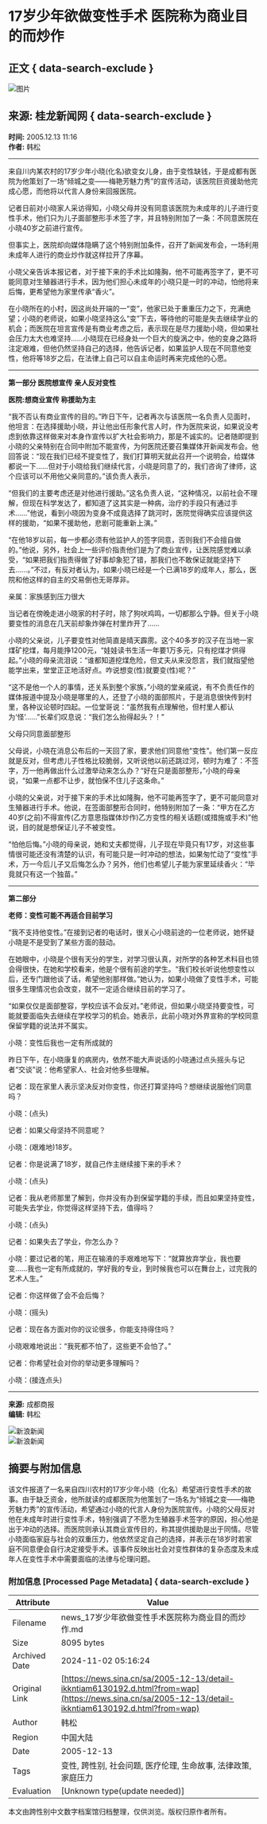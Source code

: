 # 17岁少年欲做变性手术 医院称为商业目的而炒作

## 正文 { data-search-exclude }


![图片](https://tva1.sinaimg.cn/crop.0.0.199.199.180/005RyDCrjw1eo3m51rgosj305k05kdg0.jpg)

## 来源: 桂龙新闻网   { data-search-exclude }
**时间:** 2005.12.13 11:16  
**作者:** 韩松  

---

来自川内某农村的17岁少年小晓(化名)欲变女儿身，由于变性缺钱，于是成都有医院为他策划了一场“倾城之变——梅艳芳魅力秀”的宣传活动，该医院巨资援助他完成心愿，而他将以代言人身份来回报医院。

记者日前对小晓家人采访得知，小晓父母并没有同意该医院为未成年的儿子进行变性手术，他们只为儿子面部整形手术签了字，并且特别附加了一条：不同意医院在小晓40岁之前进行宣传。

但事实上，医院却向媒体隐瞒了这个特别附加条件，召开了新闻发布会，一场利用未成年人进行的商业炒作就这样拉开了序幕。

小晓父亲告诉本报记者，对于接下来的手术比如隆胸，他不可能再签字了，更不可能同意对生殖器进行手术，因为他们担心未成年的小晓只是一时的冲动，怕他将来后悔，更希望他为家里传承“香火”。

在小晓所在的小村，因这尚处开端的一“变”，他家已处于重重压力之下，充满绝望；小晓的老师说，如果小晓坚持这么“变”下去，等待他的可能是失去继续学业的机会；而医院在坦言宣传是有商业考虑之后，表示现在是尽力援助小晓，但如果社会压力太大也难坚持……小晓现在已经身处一个巨大的旋涡之中，他的变身之路将注定艰难，但他仍然坚持自己的选择，他告诉记者，如果监护人现在不同意他变性，他将等18岁之后，在法律上自己可以自主命运时再来完成他的心愿。

---

**第一部分 医院想宣传 亲人反对变性**

**医院:想商业宣传 称援助为主**

“我不否认有商业宣传的目的。”昨日下午，记者再次与该医院一名负责人见面时，他坦言：在选择援助小晓，并让他出任形象代言人时，作为医院来说，如果说没考虑到依靠这样做来对本身作宣传以扩大社会影响力，那是不诚实的。记者随即提到小晓的父亲特别在合同中附加不能宣传，为何医院还要召集媒体开新闻发布会。他回答说：“现在我们已经不提变性了，我们打算明天就此召开一个说明会，给媒体都说一下……但对于小晓给我们继续代言，小晓是同意了的，我们咨询了律师，这个应该可以不用他父亲同意的。”该负责人表示，

“但我们的主要考虑还是对他进行援助。”这名负责人说，“这种情况，以前社会不理解，但现在科学发达了，都知道了这其实是一种病，治疗的手段只有通过手术……”他说，看到小晓因为变身不成竟选择了跳河时，医院觉得确实应该提供这样的援助，“如果不援助他，悲剧可能重新上演。”

“在他18岁以前，每一步都必须有他监护人的签字同意，否则我们不会擅自做的。”他说，另外，社会上一些评价指责他们是为了商业宣传，让医院感觉难以承受，“如果把我们指责得做了好事却象犯了错，那我们也不敢保证就能坚持下去……。”不过，有反对者认为，如果小晓已经是一个已满18岁的成年人，那么，医院和他这样的自主的交易倒也无哥厚非。

亲属：家族感到压力很大

当记者在傍晚走进小晓家的村子时，除了狗吠鸡鸣，一切都那么宁静。但关于小晓要变性的消息在几天前却象炸弹在村里炸开了……

小晓的父亲说，儿子要变性对他简直是晴天霹雳。这个40多岁的汉子在当地一家煤矿挖煤，每月能挣1200元，“娃娃读书生活一年要1万多元，只有挖煤才供得起。”小晓的母亲流泪说：“谁都知道挖煤危险，但丈夫从来没怨言，我们就指望他能学出来，堂堂正正地活好点。咋说想变(性)就要变(性)呢？”

“这不是他一个人的事情，还关系到整个家族，”小晓的堂亲戚说，有不负责任作的媒体报道中提及小晓是哪里的人，还登了小晓的面部照片，于是消息很快传到村里，各种议论顿时四起。一位堂哥说：“虽然我有点理解他，但村里人都认为‘怪’……”长辈们叹息说：“我们怎么抬得起头？！”

父母只同意面部整形

父母说，小晓在消息公布后的一天回了家，要求他们同意他“变性”。他们第一反应就是反对，但考虑儿子性格比较脆弱，又听说他以前还跳过河，顿时为难了：不签字，万一他再做出什么过激举动来怎么办？“好在只是面部整形，”小晓的母亲说，“如果一点都不让步，就怕保不住儿子这条命。”

小晓的父亲说，对于接下来的手术比如隆胸，他不可能再签字了，更不可能同意对生殖器进行手术。他说，在签面部整形合同时，他特别附加了一条：“甲方在乙方40岁(之前)不得宣传(乙方意思指媒体炒作)乙方变性的相关话题(或措施或手术)”他说，目的就是想保证儿子不被变性。

“怕他后悔。”小晓的母亲说，她和丈夫都觉得，儿子现在毕竟只有17岁，对这些事情很可能还没有清楚的认识，有可能只是一时冲动的想法，如果匆忙动了“变性”手术，万一今后儿子又后悔怎么办？另外，他们也希望儿子能为家里延续香火：“毕竟就只有这一个独苗。”

---

**第二部分**

**老师：变性可能不再适合目前学习**

“我不支持他变性。”在接到记者的电话时，很关心小晓前途的一位老师说，她怀疑小晓是不是受到了某些方面的鼓动。

在她眼中，小晓是个很有天分的学生，对学习很认真，对所学的各种艺术科目也领会得很快，在她和学校看来，他是个很有前途的学生。“我们校长听说他想变性以后，还专门跟他谈了话，希望他别那样做。”她认为，如果小晓做了变性手术，可能很多生理情况也会改变，就不一定适合继续目前的学习了。

“如果仅仅是面部整容，学校应该不会反对。”老师说，但如果小晓坚持要变性，可能就要面临失去继续在学校学习的机会。她表示，此前小晓对外界宣称的学校同意保留学籍的说法并不属实。

小晓：变性后我也一定有所成就的

昨日下午，在小晓康复的病房内，依然不能大声说话的小晓通过点头摇头与记者“交谈”说：他希望家人、社会对他多些理解。

记者：现在家里人表示坚决反对你变性，你还打算坚持吗？想继续说服他们同意吗？

小晓：(点头)

记者：如果父母坚持不同意呢？

小晓：(艰难地)18岁。

记者：你是说满了18岁，就自己作主继续接下来的手术？

小晓：(点头)

记者：我从老师那里了解到，你并没有办到保留学籍的手续，而且如果坚持变性，可能失去学业，你觉得这样坚持下去，值得吗？

小晓：(点头)

记者：如果失去了学业，你怎么办？

小晓：要过记者的笔，用正在输液的手艰难地写下：“就算放弃学业，我也要变……我也一定有所成就的，学好我的专业，到时候我也可以在舞台上，过完我的艺术人生。”

记者：你这样做了会不会后悔？

小晓：(摇头)

记者：现在各方面对你的议论很多，你能支持得住吗？

小晓艰难地说出：“我死都不怕了，这些更不会怕了。”

记者：你希望社会对你的举动更多理解吗？

小晓：(接连点头)

---  

**来源:** 成都商报  
**编辑:** 韩松  

![新浪新闻](https://n.sinaimg.cn/default/2fb77759/20151125/320X320.png)  
![新浪新闻](https://n.sinaimg.cn/default/80905340/20200331/sinalogo.png)

## 摘要与附加信息

<!-- tcd_abstract -->
该文件报道了一名来自四川农村的17岁少年小晓（化名）希望进行变性手术的故事。由于缺乏资金，他所就读的成都医院为他策划了一场名为“倾城之变——梅艳芳魅力秀”的宣传活动，希望通过小晓的代言人身份为医院宣传。小晓的父母反对他在未成年时进行变性手术，特别强调了不愿为生殖器手术签字的原因，担心他是出于冲动的选择。而医院则承认其商业宣传目的，称其提供援助是出于同情。尽管小晓面临家庭与社会的双重压力，他依然坚定自己的选择，并表示在18岁时若家庭不同意便会自行决定接受手术。该事件反映出社会对变性群体的复杂态度及未成年人在变性手术中需要面临的法律与伦理问题。
<!-- tcd_abstract_end -->

### 附加信息 [Processed Page Metadata] { data-search-exclude }

| Attribute       | Value                                  |
|-----------------|----------------------------------------|
| Filename        | news_17岁少年欲做变性手术医院称为商业目的而炒作.md                             |
| Size            | 8095 bytes                           |
| Archived Date   | 2024-11-02 05:16:24                             |
| Original Link   | [https://news.sina.cn/sa/2005-12-13/detail-ikkntiam6130192.d.html?from=wap](https://news.sina.cn/sa/2005-12-13/detail-ikkntiam6130192.d.html?from=wap)                       |
| Author          | 韩松                               |
| Region          | 中国大陆                               |
| Date            | 2005-12-13                                 |
| Tags            | 变性, 跨性别, 社会问题, 医疗伦理, 生命故事, 法律政策, 家庭压力                                 |
| Evaluation            | [Unknown type(update needed)]                                 |
<!-- tcd_table_end -->

本文由跨性别中文数字档案馆归档整理，仅供浏览。版权归原作者所有。
